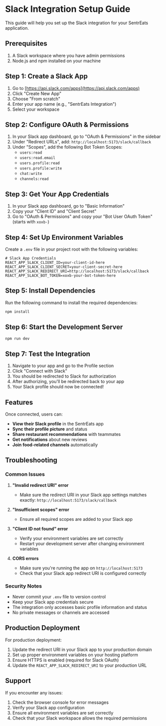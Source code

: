 # Slack Integration Setup Guide

This guide will help you set up the Slack integration for your SentrEats application.

## Prerequisites

1. A Slack workspace where you have admin permissions
2. Node.js and npm installed on your machine

## Step 1: Create a Slack App

1. Go to [https://api.slack.com/apps](https://api.slack.com/apps)
2. Click "Create New App"
3. Choose "From scratch"
4. Enter your app name (e.g., "SentrEats Integration")
5. Select your workspace

## Step 2: Configure OAuth & Permissions

1. In your Slack app dashboard, go to "OAuth & Permissions" in the sidebar
2. Under "Redirect URLs", add: `http://localhost:5173/slack/callback`
3. Under "Scopes", add the following Bot Token Scopes:
   - `users:read`
   - `users:read.email`
   - `users.profile:read`
   - `users.profile:write`
   - `chat:write`
   - `channels:read`

## Step 3: Get Your App Credentials

1. In your Slack app dashboard, go to "Basic Information"
2. Copy your "Client ID" and "Client Secret"
3. Go to "OAuth & Permissions" and copy your "Bot User OAuth Token" (starts with `xoxb-`)

## Step 4: Set Up Environment Variables

Create a `.env` file in your project root with the following variables:

```env
# Slack App Credentials
REACT_APP_SLACK_CLIENT_ID=your-client-id-here
REACT_APP_SLACK_CLIENT_SECRET=your-client-secret-here
REACT_APP_SLACK_REDIRECT_URI=http://localhost:5173/slack/callback
REACT_APP_SLACK_BOT_TOKEN=xoxb-your-bot-token-here
```

## Step 5: Install Dependencies

Run the following command to install the required dependencies:

```bash
npm install
```

## Step 6: Start the Development Server

```bash
npm run dev
```

## Step 7: Test the Integration

1. Navigate to your app and go to the Profile section
2. Click "Connect with Slack"
3. You should be redirected to Slack for authorization
4. After authorizing, you'll be redirected back to your app
5. Your Slack profile should now be connected!

## Features

Once connected, users can:

- **View their Slack profile** in the SentrEats app
- **Sync their profile picture** and status
- **Share restaurant recommendations** with teammates
- **Get notifications** about new reviews
- **Join food-related channels** automatically

## Troubleshooting

### Common Issues

1. **"Invalid redirect URI" error**
   - Make sure the redirect URI in your Slack app settings matches exactly: `http://localhost:5173/slack/callback`

2. **"Insufficient scopes" error**
   - Ensure all required scopes are added to your Slack app

3. **"Client ID not found" error**
   - Verify your environment variables are set correctly
   - Restart your development server after changing environment variables

4. **CORS errors**
   - Make sure you're running the app on `http://localhost:5173`
   - Check that your Slack app redirect URI is configured correctly

### Security Notes

- Never commit your `.env` file to version control
- Keep your Slack app credentials secure
- The integration only accesses basic profile information and status
- No private messages or channels are accessed

## Production Deployment

For production deployment:

1. Update the redirect URI in your Slack app to your production domain
2. Set up proper environment variables on your hosting platform
3. Ensure HTTPS is enabled (required for Slack OAuth)
4. Update the `REACT_APP_SLACK_REDIRECT_URI` to your production URL

## Support

If you encounter any issues:

1. Check the browser console for error messages
2. Verify your Slack app configuration
3. Ensure all environment variables are set correctly
4. Check that your Slack workspace allows the required permissions
